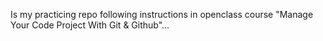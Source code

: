 

Is my practicing repo following instructions in openclass course "Manage Your Code Project With Git & Github"...


